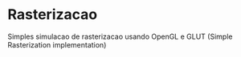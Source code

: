 # Rasterizacao
Simples simulacao de rasterizacao usando OpenGL e GLUT (Simple Rasterization implementation)
